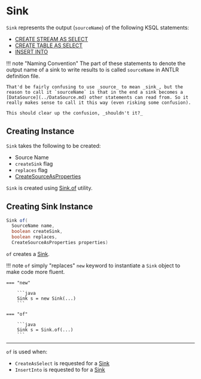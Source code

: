 # Sink

`Sink` represents the output (`sourceName`) of the following KSQL statements:

* [CREATE STREAM AS SELECT](AstBuilder.Visitor.md#visitCreateStreamAs)
* [CREATE TABLE AS SELECT](AstBuilder.Visitor.md#visitCreateTableAs)
* [INSERT INTO](AstBuilder.Visitor.md#visitInsertInto)

!!! note "Naming Convention"
    The part of these statements to denote the output name of a sink to write results to is called `sourceName` in ANTLR definition file.

    That'd be fairly confusing to use _source_ to mean _sink_, but the reason to call it `sourceName` is that in the end a sink becomes a [DataSource](../DataSource.md) other statements can read from. So it really makes sense to call it this way (even risking some confusion).
    
    This should clear up the confusion, _shouldn't it?_

## Creating Instance

`Sink` takes the following to be created:

* <span id="name"> Source Name
* <span id="createSink"> `createSink` flag
* <span id="replaces"> `replaces` flag
* <span id="properties"> [CreateSourceAsProperties](CreateSourceAsProperties.md)

`Sink` is created using [Sink.of](#of) utility.

## <span id="of"> Creating Sink Instance

```java
Sink of(
  SourceName name,
  boolean createSink,
  boolean replaces,
  CreateSourceAsProperties properties)
```

`of` creates a [Sink](#creating-instance).

!!! note
    `of` simply "replaces" `new` keyword to instantiate a `Sink` object to make code more fluent.

    === "new"

        ```java
        Sink s = new Sink(...)
        ```

    === "of"

        ```java
        Sink s = Sink.of(...)
        ```

---

`of` is used when:

* `CreateAsSelect` is requested for a [Sink](CreateAsSelect.md#getSink)
* `InsertInto` is requested to for a [Sink](InsertInto.md#getSink)
